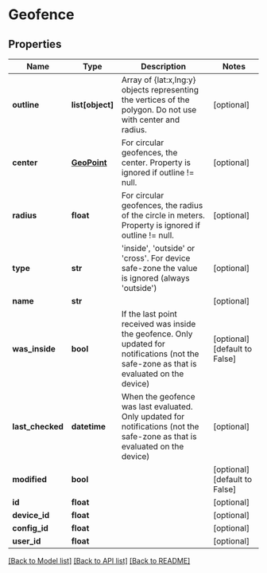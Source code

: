 # Geofence

## Properties
Name | Type | Description | Notes
------------ | ------------- | ------------- | -------------
**outline** | **list[object]** | Array of {lat:x,lng:y} objects representing the vertices of the polygon. Do not use with center and radius. | [optional] 
**center** | [**GeoPoint**](GeoPoint.md) | For circular geofences, the center. Property is ignored if outline !&#x3D; null. | [optional] 
**radius** | **float** | For circular geofences, the radius of the circle in meters. Property is ignored if outline !&#x3D; null. | [optional] 
**type** | **str** | &#39;inside&#39;, &#39;outside&#39; or &#39;cross&#39;. For device safe-zone the value is ignored (always &#39;outside&#39;) | [optional] 
**name** | **str** |  | [optional] 
**was_inside** | **bool** | If the last point received was inside the geofence. Only updated for notifications (not the safe-zone as that is evaluated on the device) | [optional] [default to False]
**last_checked** | **datetime** | When the geofence was last evaluated. Only updated for notifications (not the safe-zone as that is evaluated on the device) | [optional] 
**modified** | **bool** |  | [optional] [default to False]
**id** | **float** |  | [optional] 
**device_id** | **float** |  | [optional] 
**config_id** | **float** |  | [optional] 
**user_id** | **float** |  | [optional] 

[[Back to Model list]](../README.md#documentation-for-models) [[Back to API list]](../README.md#documentation-for-api-endpoints) [[Back to README]](../README.md)


